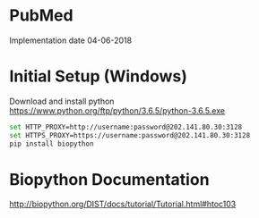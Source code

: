 # PubMed 
Implementation date 04-06-2018
# Initial Setup (Windows)
Download and install python https://www.python.org/ftp/python/3.6.5/python-3.6.5.exe
```sh
set HTTP_PROXY=http://username:password@202.141.80.30:3128
set HTTPS_PROXY=https://username:password@202.141.80.30:3128
pip install biopython
```
# Biopython Documentation
http://biopython.org/DIST/docs/tutorial/Tutorial.html#htoc103
